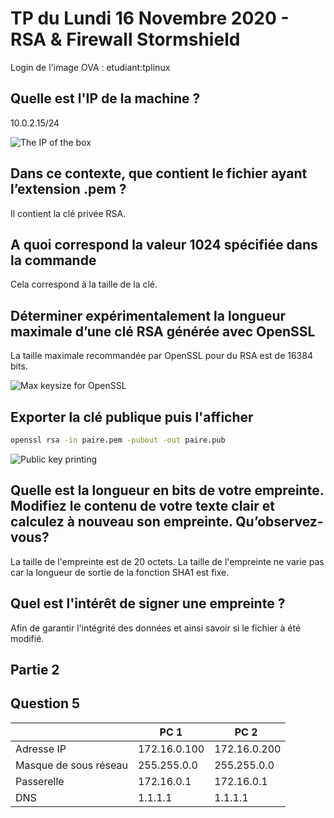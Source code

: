 # TP du Lundi 16 Novembre 2020 - RSA & Firewall Stormshield

Login de l'image OVA : etudiant:tplinux

## Quelle est l'IP de la machine ?

10.0.2.15/24

![The IP of the box](https://i.ibb.co/q0PvXGJ/image.png)

## Dans ce contexte, que contient le fichier ayant l’extension .pem ?

Il contient la clé privée RSA.

## A quoi correspond la valeur 1024 spécifiée dans la commande

Cela correspond à la taille de la clé.

## Déterminer expérimentalement la longueur maximale d’une clé RSA générée avec OpenSSL

La taille maximale recommandée par OpenSSL pour du RSA est de 16384 bits.

![Max keysize for OpenSSL](https://i.ibb.co/qdMWdL8/image.png)

## Exporter la clé publique puis l'afficher

```bash
openssl rsa -in paire.pem -pubout -out paire.pub
```

![Public key printing](https://i.ibb.co/BCgM50M/image.png)

## Quelle est la longueur en bits de votre empreinte. Modifiez le contenu de votre texte clair et calculez à nouveau son empreinte. Qu’observez-vous?

La taille de l'empreinte est de 20 octets. La taille de l'empreinte ne varie pas car la longueur de sortie de la fonction SHA1 est fixe.

## Quel est l'intérêt de signer une empreinte ?

Afin de garantir l'intégrité des données et ainsi savoir si le fichier à été modifié.

## Partie 2

## Question 5

|                       |  PC 1  |  PC 2 |
|-----------------------|---|---|
| Adresse IP            | 172.16.0.100  | 172.16.0.200  |
| Masque de sous réseau | 255.255.0.0  | 255.255.0.0  |
| Passerelle            | 172.16.0.1  | 172.16.0.1  |
| DNS                   | 1.1.1.1  | 1.1.1.1  |
